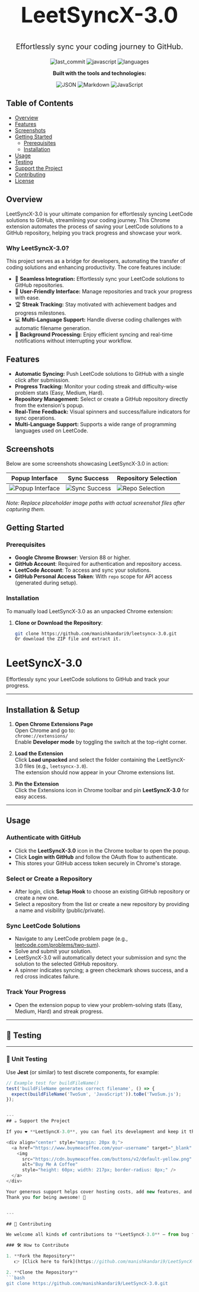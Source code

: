 <div align="center">

<h1 style="font-size: 58px;">LeetSyncX-3.0</h1>

<p style="font-size: 20px;">Effortlessly sync your coding journey to GitHub.</p>

![last_commit](https://img.shields.io/badge/last_commit-may-blue) ![javascript](https://img.shields.io/badge/javascript-40.6%25-yellow) ![languages](https://img.shields.io/badge/languages-3-blue)

**Built with the tools and technologies:**

![JSON](https://img.shields.io/badge/JSON-black) ![Markdown](https://img.shields.io/badge/Markdown-black) ![JavaScript](https://img.shields.io/badge/JavaScript-yellow)

</div>

## Table of Contents

- [Overview](#overview)
- [Features](#features)
- [Screenshots](#screenshots)
- [Getting Started](#getting-started)
  - [Prerequisites](#prerequisites)
  - [Installation](#installation)
- [Usage](#usage)
- [Testing](#testing)
- [Support the Project](#support-the-project)
- [Contributing](#contributing)
- [License](#license)

## Overview

LeetSyncX-3.0 is your ultimate companion for effortlessly syncing LeetCode solutions to GitHub, streamlining your coding journey. This Chrome extension automates the process of saving your LeetCode solutions to a GitHub repository, helping you track progress and showcase your work.

### Why LeetSyncX-3.0?

This project serves as a bridge for developers, automating the transfer of coding solutions and enhancing productivity. The core features include:

- 🚀 **Seamless Integration:** Effortlessly sync your LeetCode solutions to GitHub repositories.
- 🎯 **User-Friendly Interface:** Manage repositories and track your progress with ease.
- 🏆 **Streak Tracking:** Stay motivated with achievement badges and progress milestones.
- 💻 **Multi-Language Support:** Handle diverse coding challenges with automatic filename generation.
- 🔔 **Background Processing:** Enjoy efficient syncing and real-time notifications without interrupting your workflow.

## Features

- **Automatic Syncing:** Push LeetCode solutions to GitHub with a single click after submission.
- **Progress Tracking:** Monitor your coding streak and difficulty-wise problem stats (Easy, Medium, Hard).
- **Repository Management:** Select or create a GitHub repository directly from the extension's popup.
- **Real-Time Feedback:** Visual spinners and success/failure indicators for sync operations.
- **Multi-Language Support:** Supports a wide range of programming languages used on LeetCode.

## Screenshots

Below are some screenshots showcasing LeetSyncX-3.0 in action:

| **Popup Interface** | **Sync Success** | **Repository Selection** |
|--------------------|------------------|--------------------------|
| ![Popup Interface](screenshots/popup_interface.png) | ![Sync Success](screenshots/sync_success.png) | ![Repo Selection](screenshots/repo_selection.png) |

*Note: Replace placeholder image paths with actual screenshot files after capturing them.*

## Getting Started

### Prerequisites

- **Google Chrome Browser**: Version 88 or higher.
- **GitHub Account**: Required for authentication and repository access.
- **LeetCode Account**: To access and sync your solutions.
- **GitHub Personal Access Token**: With `repo` scope for API access (generated during setup).

### Installation

To manually load LeetSyncX-3.0 as an unpacked Chrome extension:

1. **Clone or Download the Repository**:
   ```bash
   git clone https://github.com/manishkandari9/leetsyncx-3.0.git
   Or download the ZIP file and extract it.

# LeetSyncX-3.0

Effortlessly sync your LeetCode solutions to GitHub and track your progress.

---

## Installation & Setup

1. **Open Chrome Extensions Page**  
   Open Chrome and go to:  
   `chrome://extensions/`  
   Enable **Developer mode** by toggling the switch at the top-right corner.

2. **Load the Extension**  
   Click **Load unpacked** and select the folder containing the LeetSyncX-3.0 files (e.g., `leetsyncx-3.0`).  
   The extension should now appear in your Chrome extensions list.

3. **Pin the Extension**  
   Click the Extensions icon in Chrome toolbar and pin **LeetSyncX-3.0** for easy access.

---

## Usage

### Authenticate with GitHub  
- Click the **LeetSyncX-3.0** icon in the Chrome toolbar to open the popup.  
- Click **Login with GitHub** and follow the OAuth flow to authenticate.  
- This stores your GitHub access token securely in Chrome's storage.

### Select or Create a Repository  
- After login, click **Setup Hook** to choose an existing GitHub repository or create a new one.  
- Select a repository from the list or create a new repository by providing a name and visibility (public/private).

### Sync LeetCode Solutions  
- Navigate to any LeetCode problem page (e.g., [leetcode.com/problems/two-sum](https://leetcode.com/problems/two-sum)).  
- Solve and submit your solution.  
- LeetSyncX-3.0 will automatically detect your submission and sync the solution to the selected GitHub repository.  
- A spinner indicates syncing; a green checkmark shows success, and a red cross indicates failure.

### Track Your Progress  
- Open the extension popup to view your problem-solving stats (Easy, Medium, Hard) and streak progress.

---
## 🧪 Testing

---

### 🧩 Unit Testing  
Use **Jest** (or similar) to test discrete components, for example:

```javascript
// Example test for buildFileName()
test('buildFileName generates correct filename', () => {
  expect(buildFileName('TwoSum', 'JavaScript')).toBe('TwoSum.js');
});


---
## ☕ Support the Project

If you ❤️ **LeetSyncX-3.0**, you can fuel its development and keep it thriving by buying me a coffee!

<div align="center" style="margin: 20px 0;">
  <a href="https://www.buymeacoffee.com/your-username" target="_blank" rel="noopener noreferrer" style="text-decoration: none;">
    <img 
      src="https://cdn.buymeacoffee.com/buttons/v2/default-yellow.png" 
      alt="Buy Me A Coffee" 
      style="height: 60px; width: 217px; border-radius: 8px;" />
  </a>
</div>

Your generous support helps cover hosting costs, add new features, and improve LeetSyncX for everyone.  
Thank you for being awesome! 🚀


---

## 🤝 Contributing

We welcome all kinds of contributions to **LeetSyncX-3.0** — from bug fixes and features to documentation improvements and UI enhancements!

### 🛠️ How to Contribute

1. **Fork the Repository**  
   👉 [Click here to fork](https://github.com/manishkandari9/LeetSyncX-3.0/fork)

2. **Clone the Repository**
```bash
git clone https://github.com/manishkandari9/LeetSyncX-3.0.git
